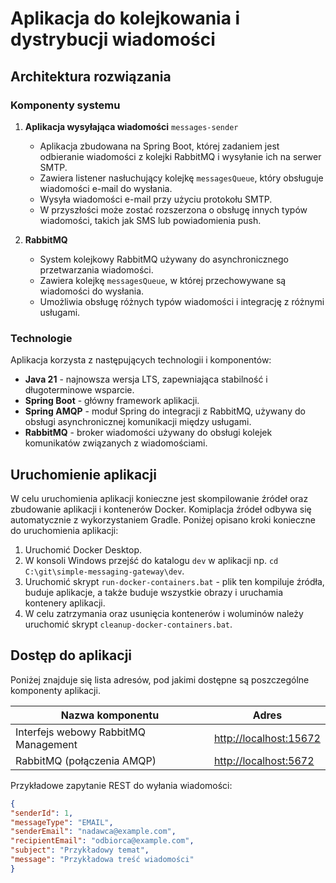 # Aplikacja do kolejkowania i dystrybucji wiadomości

## Architektura rozwiązania

### Komponenty systemu

1. **Aplikacja wysyłająca wiadomości** `messages-sender`
    - Aplikacja zbudowana na Spring Boot, której zadaniem jest odbieranie wiadomości z kolejki RabbitMQ i wysyłanie ich na serwer SMTP.
    - Zawiera listener nasłuchujący kolejkę `messagesQueue`, który obsługuje wiadomości e-mail do wysłania.
    - Wysyła wiadomości e-mail przy użyciu protokołu SMTP.
    - W przyszłości może zostać rozszerzona o obsługę innych typów wiadomości, takich jak SMS lub powiadomienia push.

2. **RabbitMQ**
    - System kolejkowy RabbitMQ używany do asynchronicznego przetwarzania wiadomości.
    - Zawiera kolejkę `messagesQueue`, w której przechowywane są wiadomości do wysłania.
    - Umożliwia obsługę różnych typów wiadomości i integrację z różnymi usługami.

### Technologie

Aplikacja korzysta z następujących technologii i komponentów:

- **Java 21** - najnowsza wersja LTS, zapewniająca stabilność i długoterminowe wsparcie.
- **Spring Boot** - główny framework aplikacji.
- **Spring AMQP** - moduł Spring do integracji z RabbitMQ, używany do obsługi asynchronicznej komunikacji między usługami.
- **RabbitMQ** - broker wiadomości używany do obsługi kolejek komunikatów związanych z wiadomościami.

## Uruchomienie aplikacji

W celu uruchomienia aplikacji konieczne jest skompilowanie źródeł oraz zbudowanie aplikacji i kontenerów Docker.
Komiplacja źródeł odbywa się automatycznie z wykorzystaniem Gradle. Poniżej opisano kroki konieczne do uruchomienia aplikacji:

1. Uruchomić Docker Desktop.
2. W konsoli Windows przejść do katalogu `dev` w aplikacji np. `cd C:\git\simple-messaging-gateway\dev`.
3. Uruchomić skrypt `run-docker-containers.bat` - plik ten kompiluje źródła, buduje aplikacje, a także buduje wszystkie obrazy i uruchamia kontenery aplikacji.
4. W celu zatrzymania oraz usunięcia kontenerów i woluminów należy uruchomić skrypt `cleanup-docker-containers.bat`.

## Dostęp do aplikacji

Poniżej znajduje się lista adresów, pod jakimi dostępne są poszczególne komponenty aplikacji.

| Nazwa komponentu                     | Adres                                             |
|--------------------------------------|---------------------------------------------------|
| Interfejs webowy RabbitMQ Management | [http://localhost:15672](http://localhost:15672)  |
| RabbitMQ (połączenia AMQP)           | [http://localhost:5672](http://localhost:5672)    |

Przykładowe zapytanie REST do wyłania wiadomości:

```json
{
"senderId": 1,
"messageType": "EMAIL",
"senderEmail": "nadawca@example.com",
"recipientEmail": "odbiorca@example.com",
"subject": "Przykładowy temat",
"message": "Przykładowa treść wiadomości"
}
```
